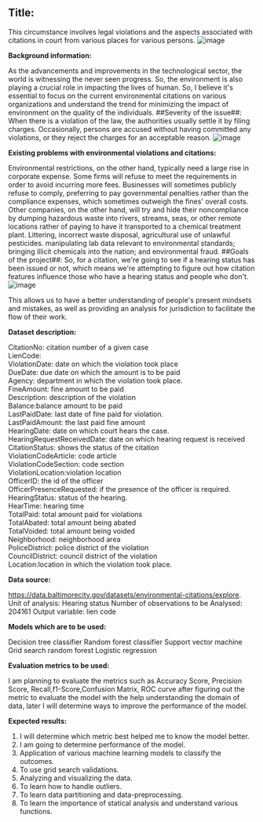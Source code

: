 ## Title: 

This circumstance involves legal violations and the aspects associated with citations in court from various places for various persons.
![image](https://user-images.githubusercontent.com/106714178/172522403-3cee930b-ff80-49b5-a09f-754aae722fa3.png)

 
**Background information:**

As the advancements and improvements in the technological sector, the world is witnessing the never seen progress. So, the environment is also playing a crucial role in impacting the lives of human. So, I believe it's essential to focus on the current environmental citations on various organizations and understand the trend for minimizing the impact of environment on the quality of the individuals.
##Severity of the issue##:
When there is a violation of the law, the authorities usually settle it by filing charges. Occasionally, persons are accused without having committed any violations, or they reject the charges for an acceptable reason.
![image](https://user-images.githubusercontent.com/106714178/172522488-d8bb45b4-8bdd-4ec2-8eae-0266a222d4f0.png)

 
**Existing problems with environmental violations and citations:**

Environmental restrictions, on the other hand, typically need a large rise in corporate expense. Some firms will refuse to meet the requirements in order to avoid incurring more fees. Businesses will sometimes publicly refuse to comply, preferring to pay governmental penalties rather than the compliance expenses, which sometimes outweigh the fines' overall costs. Other companies, on the other hand, will try and hide their noncompliance by dumping hazardous waste into rivers, streams, seas, or other remote locations rather of paying to have it transported to a chemical treatment plant. Littering, incorrect waste disposal, agricultural use of unlawful pesticides. manipulating lab data relevant to environmental standards; bringing illicit chemicals into the nation; and environmental fraud.
##Goals of the project##:
So, for a citation, we're going to see if a hearing status has been issued or not, which means we're attempting to figure out how citation features influence those who have a hearing status and people who don't. 
![image](https://user-images.githubusercontent.com/106714178/172522328-9a892a13-e357-49d2-ab64-609432cfb358.png)

 
This allows us to have a better understanding of people's present mindsets and mistakes, as well as providing an analysis for jurisdiction to facilitate the flow of their work.

**Dataset description:**

CitationNo: citation number of a given case		
LienCode:		
ViolationDate: date on which the violation took place		
DueDate: due date on which the amount is to be paid		
Agency: department in which the violation took place.		
FineAmount: fine amount to be paid		
Description: description of the violation		
Balance:balance amount to be paid		
LastPaidDate: last date of fine paid for violation.		
LastPaidAmount: the last paid fine amount		
HearingDate: date on which court hears the case.		
HearingRequestReceivedDate: date on which hearing request is received		
CitationStatus: shows the status of the citation		
ViolationCodeArticle: code article		
ViolationCodeSection: code section		
ViolationLocation:violation location			
OfficerID: the id of the officer		
OfficerPresenceRequested: if the presence of the officer is required.		
HearingStatus: status of the hearing.		
HearTime: hearing time		
TotalPaid: total amount paid for violations		
TotalAbated: total amount being abated		
TotalVoided: total amount being voided		
Neighborhood: neighborhood area		
PoliceDistrict: police district of the violation		
CouncilDistrict: council district of the violation		
Location:location in which the violation took place.

**Data source:**

https://data.baltimorecity.gov/datasets/environmental-citations/explore.
Unit of analysis: Hearing status
Number of observations to be Analysed: 204161
Output variable: lien code

**Models which are to be used:**

Decision tree classifier
Random forest classifier
Support vector machine
Grid search random forest
Logistic regression

**Evaluation metrics to be used:**

I am planning to evaluate the metrics such as Accuracy Score, Precision Score, Recall,f1-Score,Confusion Matrix, ROC curve after figuring out the metric to evaluate the model with the help understanding the domain of data, later I will determine ways to improve the performance of the model.

**Expected results:**

1. I will determine which metric best helped me to know the model better.
2. I am going to determine performance of the model.
3. Application of various machine learning models to classify the outcomes.
4. To use grid search validations.
5. Analyzing and visualizing the data.
6. To learn how to handle outliers.
7. To learn data partitioning and data-preprocessing.
8. To learn the importance of statical analysis and understand various functions.
